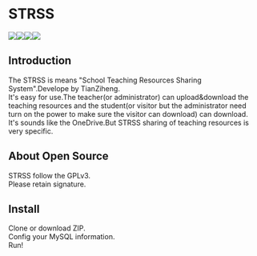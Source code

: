 <h1>STRSS</h1>
<pre>
<img src="https://img.shields.io/badge/license-GPLv3-blue.svg" /><img src="https://img.shields.io/badge/Developer-TianZiheng-green.svg" /><img src="https://img.shields.io/badge/CSS-Materialize-pink.svg" /><img src="https://img.shields.io/badge/Statu-Developing-yellow.svg">
</pre>
<h2>Introduction</h2>
The STRSS is means "School Teaching Resources Sharing System".Develope by TianZiheng.
<br />
It's easy for use.The teacher(or administrator) can upload&download the teaching resources and the student(or visitor but the administrator need turn on the power to make sure the visitor can download) can download.
<br />
It's sounds like the OneDrive.But STRSS sharing of teaching resources is very specific.

<h2>About Open Source</h2>
STRSS follow the GPLv3.
<br />
Please retain signature.

<h2>Install</h2>
Clone or download ZIP.
<br />
Config your MySQL information.
<br />
Run!